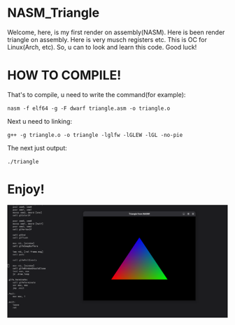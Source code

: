 # NASM_Triangle
Welcome, here, is my first render on assembly(NASM). Here is been render triangle on assembly. Here is very musch registers etc. This is OC for Linux(Arch, etc). So, u can to look and learn this code. Good luck!

# HOW TO COMPILE!
That's to compile, u need to write the command(for example):
```
nasm -f elf64 -g -F dwarf triangle.asm -o triangle.o
```
Next u need to linking:
```
g++ -g triangle.o -o triangle -lglfw -lGLEW -lGL -no-pie
```
The next just output:
```
./triangle
```

# Enjoy!
![img](https://github.com/tornado4444/NASM_Triangle/blob/main/triangle.png)
